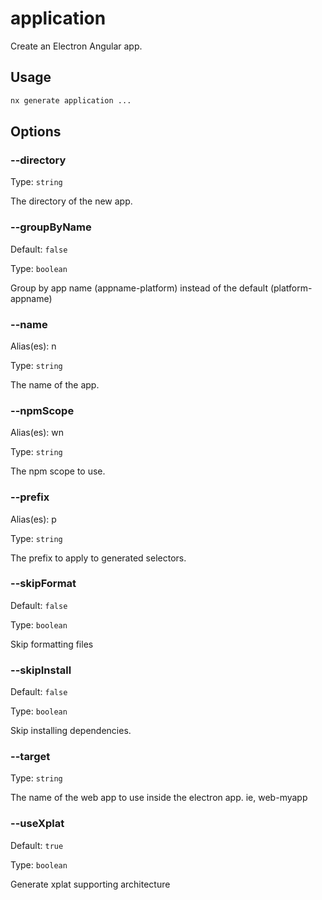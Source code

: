# application

Create an Electron Angular app.

## Usage

```bash
nx generate application ...

```

## Options

### --directory

Type: `string`

The directory of the new app.

### --groupByName

Default: `false`

Type: `boolean`

Group by app name (appname-platform) instead of the default (platform-appname)

### --name

Alias(es): n

Type: `string`

The name of the app.

### --npmScope

Alias(es): wn

Type: `string`

The npm scope to use.

### --prefix

Alias(es): p

Type: `string`

The prefix to apply to generated selectors.

### --skipFormat

Default: `false`

Type: `boolean`

Skip formatting files

### --skipInstall

Default: `false`

Type: `boolean`

Skip installing dependencies.

### --target

Type: `string`

The name of the web app to use inside the electron app. ie, web-myapp

### --useXplat

Default: `true`

Type: `boolean`

Generate xplat supporting architecture

